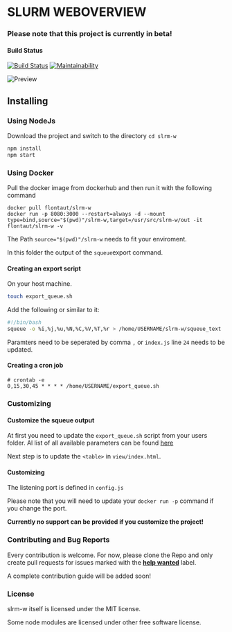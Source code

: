# SLURM WEBOVERVIEW

### Please note that this project is currently in beta!

#### Build Status
[![Build Status](https://travis-ci.com/FlonTaut/slrm-w.svg?branch=master)](https://travis-ci.com/FlonTaut/slrm-w)
[![Maintainability](https://api.codeclimate.com/v1/badges/1e3810dfcafddb91cb6e/maintainability)](https://codeclimate.com/github/FlonTaut/slrm-w/maintainability)

![Preview](https://github.com/FlonTaut/slrm-w/blob/master/res/preview.png?raw=true "Preview")

## Installing
### Using NodeJs
Download the project and switch to the directory ```cd slrm-w ```

```javascript
npm install
npm start
```

### Using Docker

Pull the docker image from dockerhub and then run it with the following command

```docker
docker pull flontaut/slrm-w
docker run -p 8080:3000 --restart=always -d --mount type=bind,source="$(pwd)"/slrm-w,target=/usr/src/slrm-w/out -it flontaut/slrm-w -v
```

The Path ```source="$(pwd)"/slrm-w``` needs to fit your enviroment.

In this folder the output of the ```squeue```export command.

#### Creating an export script

On your host machine.
```bash
touch export_queue.sh
```
Add the following or similar to it:
```bash
#!/bin/bash
squeue -o %i,%j,%u,%N,%C,%V,%T,%r > /home/USERNAME/slrm-w/squeue_text
```
Paramters need to be seperated by comma ```,``` or ```index.js``` line ```24``` needs to be updated.

#### Creating a cron job
```
# crontab -e
0,15,30,45 * * * * /home/USERNAME/export_queue.sh
```


### Customizing
#### Customize the squeue output
At first you need to update the ```export_queue.sh``` script from your users folder.
Al list of all available parameters can be found [here](http://geco.mines.edu/prototype/How_do_I_manage_jobs/squeue.html)

Next step is to update the ```<table>``` in ```view/index.html```.

#### Customizing
The listening port is defined in ```config.js```

Please note that you will need to update your ```docker run -p``` command if you change the port.

<b>Currently no support can be provided if you customize the project!</b>

### Contributing and Bug Reports
Every contribution is welcome.
For now, please clone the Repo and only create pull requests for issues marked with the <b>[help wanted](https://github.com/FlonTaut/slrm-w/labels/help%20wanted)</b> label.

A complete contribution guide will be added soon!

### License
slrm-w itself is licensed under the MIT license.

Some node modules are licensed under other free software license.

